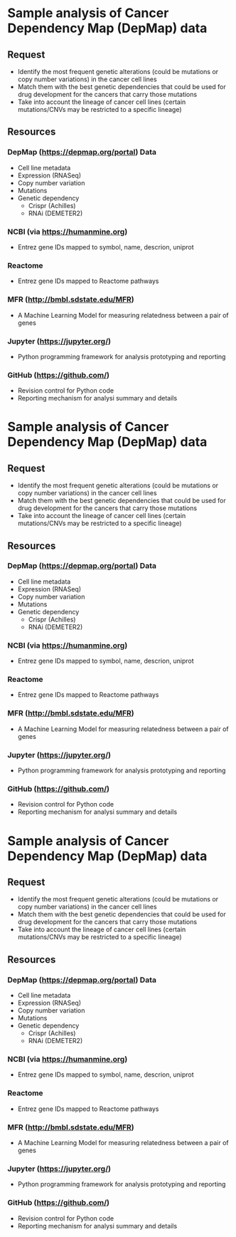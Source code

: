 

# Sample analysis of Cancer Dependency Map (DepMap) data 
## Request
* Identify the most frequent genetic alterations (could be mutations or copy number variations) in the cancer cell lines
* Match them with the best genetic dependencies that could be used for drug development for the cancers that carry those mutations
* Take into account the lineage of cancer cell lines (certain mutations/CNVs may be restricted to a specific lineage)

## Resources
### DepMap (https://depmap.org/portal) Data 
* Cell line metadata
* Expression (RNASeq)
* Copy number variation
* Mutations
* Genetic dependency
  * Crispr (Achilles)
  * RNAi (DEMETER2)

### NCBI (via https://humanmine.org)
* Entrez gene IDs mapped to symbol, name, descrion, uniprot

### Reactome
* Entrez gene IDs mapped to Reactome pathways

### MFR (http://bmbl.sdstate.edu/MFR)
* A Machine Learning Model for measuring relatedness between a pair of genes

### Jupyter (https://jupyter.org/)
* Python programming framework for analysis prototyping and reporting

### GitHub (https://github.com/)
* Revision control for Python code
* Reporting mechanism for analysi summary and details



# Sample analysis of Cancer Dependency Map (DepMap) data 
## Request
* Identify the most frequent genetic alterations (could be mutations or copy number variations) in the cancer cell lines
* Match them with the best genetic dependencies that could be used for drug development for the cancers that carry those mutations
* Take into account the lineage of cancer cell lines (certain mutations/CNVs may be restricted to a specific lineage)

## Resources
### DepMap (https://depmap.org/portal) Data 
* Cell line metadata
* Expression (RNASeq)
* Copy number variation
* Mutations
* Genetic dependency
  * Crispr (Achilles)
  * RNAi (DEMETER2)

### NCBI (via https://humanmine.org)
* Entrez gene IDs mapped to symbol, name, descrion, uniprot

### Reactome
* Entrez gene IDs mapped to Reactome pathways

### MFR (http://bmbl.sdstate.edu/MFR)
* A Machine Learning Model for measuring relatedness between a pair of genes

### Jupyter (https://jupyter.org/)
* Python programming framework for analysis prototyping and reporting

### GitHub (https://github.com/)
* Revision control for Python code
* Reporting mechanism for analysi summary and details



# Sample analysis of Cancer Dependency Map (DepMap) data 
## Request
* Identify the most frequent genetic alterations (could be mutations or copy number variations) in the cancer cell lines
* Match them with the best genetic dependencies that could be used for drug development for the cancers that carry those mutations
* Take into account the lineage of cancer cell lines (certain mutations/CNVs may be restricted to a specific lineage)

## Resources
### DepMap (https://depmap.org/portal) Data 
* Cell line metadata
* Expression (RNASeq)
* Copy number variation
* Mutations
* Genetic dependency
  * Crispr (Achilles)
  * RNAi (DEMETER2)

### NCBI (via https://humanmine.org)
* Entrez gene IDs mapped to symbol, name, descrion, uniprot

### Reactome
* Entrez gene IDs mapped to Reactome pathways

### MFR (http://bmbl.sdstate.edu/MFR)
* A Machine Learning Model for measuring relatedness between a pair of genes

### Jupyter (https://jupyter.org/)
* Python programming framework for analysis prototyping and reporting

### GitHub (https://github.com/)
* Revision control for Python code
* Reporting mechanism for analysi summary and details


